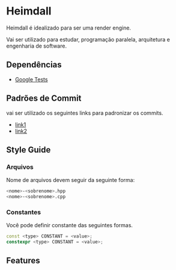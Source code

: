 # Heimdall

Heimdall é idealizado para ser uma render engine.

Vai ser utilizado para estudar, programação paralela, arquitetura e engenharia de software.

## Dependências

-   [Google Tests](https://github.com/google/googletest)

## Padrões de Commit

vai ser utilizado os seguintes links para padronizar os commits.

-   [link1](https://medium.com/linkapi-solutions/conventional-commits-pattern-3778d1a1e657)
-   [link2](https://www.linkedin.com/posts/keidsonroby_seu-time-padroniza-commits-neste-artigo-activity-7071840921872478208-0hmb?utm_source=share&utm_medium=member_desktop)

## Style Guide

### Arquivos

Nome de arquivos devem seguir da seguinte forma:

```bash
<nome>-<sobrenome>.hpp
<nome>-<sobrenome>.cpp
```

### Constantes

Você pode definir constante das seguintes formas.

```cpp
const <type> CONSTANT = <value>;
constexpr <type> CONSTANT = <value>;
```

## Features
